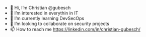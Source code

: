 - 👋 Hi, I’m Christian @gubesch
- 👀 I’m interested in everythin in IT
- 🌱 I’m currently learning DevSecOps
- 💞️ I’m looking to collaborate on security projects
- 📫 How to reach me https://linkedin.com/in/christian-gubesch/

<!---
gubesch/gubesch is a ✨ special ✨ repository because its `README.md` (this file) appears on your GitHub profile.
You can click the Preview link to take a look at your changes.
--->
